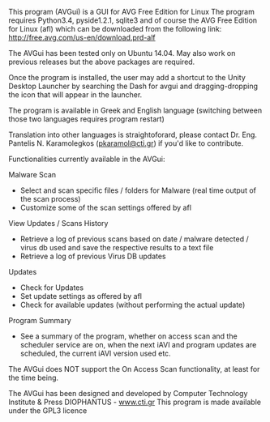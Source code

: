 This program (AVGui) is a GUI for AVG Free Edition for Linux
The program requires Python3.4, pyside1.2.1, sqlite3
and of course the AVG Free Edition for Linux (afl) which can be downloaded from 
the following link: http://free.avg.com/us-en/download.prd-alf

The AVGui has been tested only on Ubuntu 14.04.
May also work on previous releases but the above packages are required.

Once the program is installed, the user may add a shortcut to the Unity Desktop 
Launcher by searching the Dash for avgui and dragging-dropping the icon that
will appear in the launcher.

The program is available in Greek and English language (switching between those
two languages requires program restart)

Translation into other languages is straightoforard, please contact 
Dr. Eng. Pantelis N. Karamolegkos (pkaramol@cti.gr) if you'd like to contribute.

Functionalities currently available in the AVGui:

Malware Scan
- Select and scan specific files / folders for Malware (real time output of the
  scan process)
- Customize some of the scan settings offered by afl

View Updates / Scans History
- Retrieve a log of previous scans based on date / malware detected / virus db 
  used and save the respective results to a text file
- Retrieve a log of previous Virus DB updates

Updates
- Check for Updates
- Set update settings as offered by afl
- Check for available updates (without performing the actual update)

Program Summary
- See a summary of the program, whether on access scan and the scheduler service
  are on, when the next iAVI and program updates are scheduled, the current
  iAVI version used etc.

The AVGui does NOT support the On Access Scan functionality, at least for the 
time being.

The AVGui has been designed and developed by Computer Technology Institute & 
Press DIOPHANTUS - www.cti.gr 
This program is made available under the GPL3 licence
